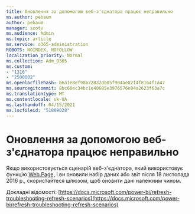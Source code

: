 ```yaml
---
title: Оновлення за допомогою веб-з'єднатора працює неправильно
ms.author: pebaum
author: pebaum
manager: scotv
ms.audience: Admin
ms.topic: article
ms.service: o365-administration
ROBOTS: NOINDEX, NOFOLLOW
localization_priority: Normal
ms.collection: Adm_O365
ms.custom:
- "1316"
- "2500002"
ms.openlocfilehash: b6a1e8ef98b72832db05f904ae82f4f8164f1a47
ms.sourcegitcommit: 8bc60ec34bc1e40685e3976576e04a2623f63a7c
ms.translationtype: MT
ms.contentlocale: uk-UA
ms.lasthandoff: 04/15/2021
ms.locfileid: "51809028"
---
```

# <a name="refresh-using-web-connector-doesnt-work-properly"></a>Оновлення за допомогою веб-з'єднатора працює неправильно

Якщо використовується сценарій веб-з'єднатора, який використовує функцію [Web.Page,](https://msdn.microsoft.com/library/mt260924.aspx) і ви оновили набір даних або звіт після 18 листопада 2016 р., скористайтеся шлюзом, щоб оновити дані належним чином.

Докладні відомості: [https://docs.microsoft.com/power-bi/refresh-troubleshooting-refresh-scenarios](https://docs.microsoft.com/power-bi/refresh-troubleshooting-refresh-scenarios)

